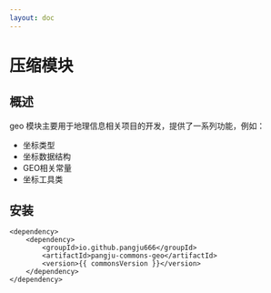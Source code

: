 ```yaml
---
layout: doc
---
```


<script setup>
const commonsVersion = import.meta.env.VITE_COMMONS_VERSION;
</script>

# 压缩模块

## 概述
geo 模块主要用于地理信息相关项目的开发，提供了一系列功能，例如：
- 坐标类型
- 坐标数据结构
- GEO相关常量
- 坐标工具类

## 安装
```xml-vue
<dependency>
    <dependency>
        <groupId>io.github.pangju666</groupId>
        <artifactId>pangju-commons-geo</artifactId>
        <version>{{ commonsVersion }}</version>
    </dependency>
</dependency>
```



